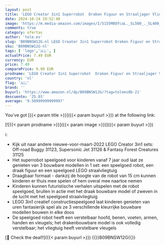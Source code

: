 ```yaml
---
layout: post
title: 'LEGO Creator 3in1 Superrobot  Draken Figuur en Straaljager Vliegtuig Speelgoed  Creatief Bouwpakket voor Jongens en Meisjes  Cadeau voor Kinderen 31124'
date: 2024-10-24 19:52:40
image: 'https://m.media-amazon.com/images/I/5155M8OfcaL._SL500_._SL400_.jpg'
comments: true
category: ofertas
author: 'tole.es'
slug: 'B09BNSW12G-nl LEGO Creator 3in1 Superrobot Draken Figuur en Straaljager...'
sku: 'B09BNSW12G-nl'
tags: [ 'lego','🇳🇱', ]
actualPrice: 7.49 EUR
currency: EUR
price: 7.49
comparePrice: 9.99 EUR
prodname: 'LEGO Creator 3in1 Superrobot  Draken Figuur en Straaljager Vliegtuig Speelgoed  Creatief Bouwpakket voor Jongens en Meisjes  Cadeau voor Kinderen 31124'
country: 'nl'
flag: '🇳🇱'
brand: ''
buyurl: 'https://www.amazon.nl/dp/B09BNSW12G/?tag=tolees0b-21'
descuento: '25.03'
average: '9.50999999999997'
---
```


You've got [{{< param title >}}]({{< param buyurl >}}) at the following link:

[![{{< param prodname >}}]({{< param image >}})]({{< param buyurl >}})

ℹ️:

- Kijk uit naar andere nieuwe-voor-maart-2022 LEGO Creator 3in1 sets: Off-road Buggy 31123, Supersonic Jet 31126 & Fantasy Forest Creatures 31125
- Het superrobot speelgoed voor kinderen vanaf 7 jaar oud laat ze genieten van 3 bouwbare modellen in 1 set: een speelgoed robot, een draak figuur en een speelgoed LEGO straalvliegtuig
- Draagbaar formaat - dankzij de hoogte van de robot van 15 cm kunnen kinderen er thuis mee spelen of hem overal mee naartoe nemen
- Kinderen kunnen futuristische verhalen uitspelen met de robot speelgoed, brullen in actie met het draak bouwbare model of zweven in de lucht met het speelgoed straalvliegtuig
- LEGO 3in1 creatief constructiespeelgoed laat kinderen genieten van uren fantasierijk spel als ze 3 verschillende kleurrijke bouwbare modellen bouwen in elke doos
- De speelgoed robot heeft een verstelbaar hoofd, benen, voeten, armen, handen en vleugels; het drakenbouwbare model is ook volledig verstelbaar; het vliegtuig heeft verstelbare vleugels

[🛒 Check the deal!!]({{< param buyurl >}})
{{<world>}}B09BNSW12G{{</world>}}
